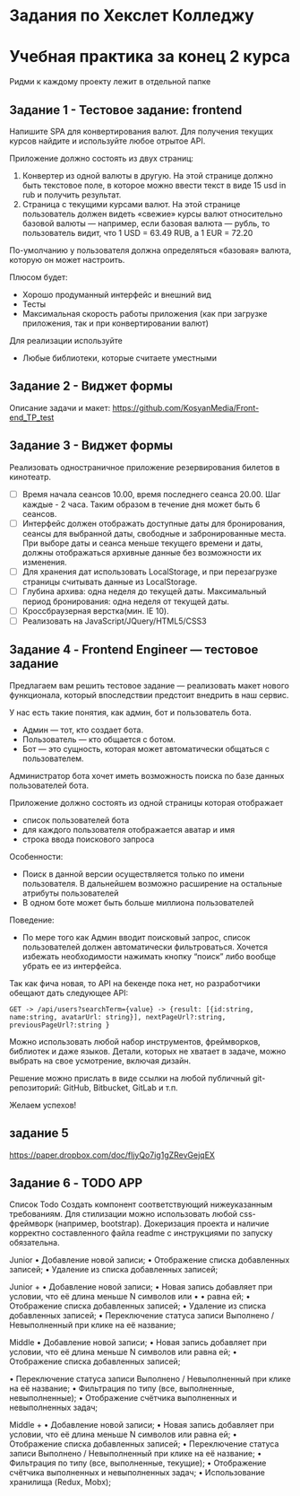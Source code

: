# Задания по Хекслет Колледжу



# Учебная практика за конец 2 курса

Ридми к каждому проекту лежит в отдельной папке

## Задание 1 - Тестовое задание: frontend

Напишите SPA для конвертирования валют. Для получения текущих курсов найдите и используйте любое отрытое API.

Приложение должно состоять из двух страниц:

  1. Конвертер из одной валюты в другую. На этой странице должно быть текстовое поле, в которое можно ввести текст в виде 15 usd in rub и получить результат.
  2. Страница с текущими курсами валют. На этой странице пользователь должен видеть «свежие» курсы валют относительно базовой валюты — например, если базовая валюта — рубль, то пользователь видит, что 1 USD = 63.49 RUB, а 1 EUR = 72.20

По-умолчанию у пользователя должна определяться «базовая» валюта, которую он может настроить.

Плюсом будет:
* Хорошо продуманный интерфейс и внешний вид
* Тесты
* Максимальная скорость работы приложения (как при загрузке приложения, так и при конвертировании валют)

Для реализации используйте
* Любые библиотеки, которые считаете уместными

## Задание 2 - Виджет формы

Описание задачи и макет:
https://github.com/KosyanMedia/Front-end_TP_test


## Задание 3 - Виджет формы

Реализовать одностраничное приложение резервирования билетов в кинотеатр. 

-[ ] Время начала сеансов 10.00, время последнего сеанса 20.00. Шаг каждые - 2 часа. Таким образом в течение дня может быть 6 сеансов.
-[ ] Интерфейс должен отображать доступные даты для бронирования, сеансы для выбранной даты, свободные и забронированные места. При выборе даты и сеанса меньше текущего времени и даты, должны отображаться архивные данные без возможности их изменения.
-[ ] Для хранения дат использовать LocalStorage, и при перезагрузке страницы считывать данные из LocalStorage.
-[ ] Глубина архива: одна неделя до текущей даты. Максимальный период бронирования: одна неделя от текущей даты.
-[ ] Кроссбраузерная верстка(мин. IE 10).
-[ ] Реализовать на JavaScript/JQuery/HTML5/CSS3

## Задание 4 - Frontend Engineer — тестовое задание

Предлагаем вам решить тестовое задание — реализовать макет нового функционала, который впоследствии предстоит внедрить в наш сервис.

У нас есть такие понятия, как админ, бот и пользователь бота.

- Админ — тот, кто создает бота.
- Пользователь — кто общается с ботом.
- Бот — это сущность, которая может автоматически общаться с пользователем.

Администратор бота хочет иметь возможность поиска по базе данных пользователей бота.

Приложение должно состоять из одной страницы которая отображает 

- список пользователей бота
- для каждого пользователя отображается аватар и имя 
- строка ввода поискового запроса

Особенности:

- Поиск в данной версии осуществляется только по имени пользователя. В дальнейшем возможно расширение на остальные атрибуты пользователей
- В одном боте может быть больше миллиона пользователей

 
 Поведение:

- По мере того как Админ вводит поисковый запрос, список пользователей должен автоматически фильтроваться. Хочется избежать необходимости нажимать кнопку “поиск” либо вообще убрать ее из интерфейса.

Так как фича новая, то API на бекенде пока нет, но разработчики обещают дать следующее API:

```
GET -> /api/users?searchTerm={value} -> {result: [{id:string, name:string, avatarUrl: string}], nextPageUrl?:string, previousPageUrl?:string }
```
Можно использовать любой набор инструментов, фреймворков, библиотек и даже языков. Детали, которых не хватает в задаче, можно выбрать на свое усмотрение, включая дизайн.

Решение можно прислать в виде ссылки на любой публичный git-репозиторий: GitHub, Bitbucket, GitLab и т.п.

Желаем успехов!

## задание 5 

https://paper.dropbox.com/doc/fljyQo7ig1gZRevGejqEX

## Задание 6 - TODO APP

Список Todo
Создать компонент соответствующий нижеуказанным требованиям. Для
стилизации можно использовать любой css-фреймворк (например, bootstrap).
Докеризация проекта и наличие корректно составленного файла readme с
инструкциями по запуску обязательна.

Junior
• Добавление новой записи;
• Отображение списка добавленных записей;
• Удаление из списка добавленных записей;

Junior +
• Добавление новой записи;
• Новая запись добавляет при условии, что её длина меньше N символов или • •
равна ей;
• Отображение списка добавленных записей;
• Удаление из списка добавленных записей;
• Переключение статуса записи Выполнено / Невыполненный при клике на её
название;

Middle
• Добавление новой записи;
• Новая запись добавляет при условии, что её длина меньше N символов или
равна ей;
• Отображение списка добавленных записей;

• Переключение статуса записи Выполнено / Невыполненный при клике на её
название;
• Фильтрация по типу (все, выполненные, невыполненные);
• Отображение счётчика выполненных и невыполненных задач;

Middle +
• Добавление новой записи;
• Новая запись добавляет при условии, что её длина меньше N символов или
равна ей;
• Отображение списка добавленных записей;
• Переключение статуса записи Выполнено / Невыполненный при клике на её
название;
• Фильтрация по типу (все, выполненные, текущие);
• Отображение счётчика выполненных и невыполненных задач;
• Использование хранилища (Redux, Mobx);